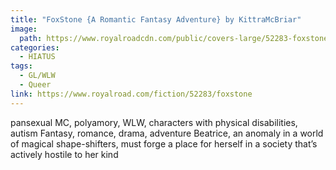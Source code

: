 ```yaml
---
title: "FoxStone {A Romantic Fantasy Adventure} by KittraMcBriar"
image: 
  path: https://www.royalroadcdn.com/public/covers-large/52283-foxstone.jpg
categories:
  - HIATUS
tags:
  - GL/WLW
  - Queer
link: https://www.royalroad.com/fiction/52283/foxstone
---
```

pansexual MC, polyamory, WLW, characters with physical disabilities, autism 
Fantasy, romance, drama, adventure
Beatrice, an anomaly in a world of magical shape-shifters, must forge a place for herself in a society that’s actively hostile to her kind 

